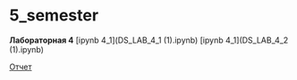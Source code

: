 # 5_semester

**Лабораторная 4**
[ipynb 4_1](DS_LAB_4_1 (1).ipynb)
[ipynb 4_1](DS_LAB_4_2 (1).ipynb)

[Отчет](4_лаб.pdf)
